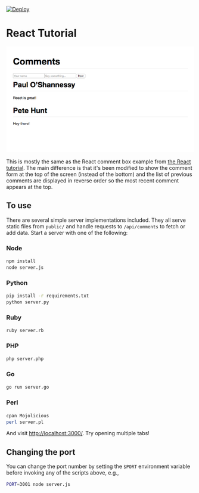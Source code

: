 [![Deploy](https://www.herokucdn.com/deploy/button.png)](https://heroku.com/deploy)

# React Tutorial

![Screenshot](screenshot.png)

This is mostly the same as the React comment box example from [the React tutorial](http://facebook.github.io/react/docs/tutorial.html). The main difference is that it's been modified to show the comment form at the top of the screen (instead of the bottom) and the list of previous comments are displayed in reverse order so the most recent comment appears at the top.

## To use

There are several simple server implementations included. They all serve static files from `public/` and handle requests to `/api/comments` to fetch or add data. Start a server with one of the following:

### Node

```sh
npm install
node server.js
```

### Python

```sh
pip install -r requirements.txt
python server.py
```

### Ruby
```sh
ruby server.rb
```

### PHP
```sh
php server.php
```

### Go
```sh
go run server.go
```

### Perl

```sh
cpan Mojolicious
perl server.pl
```

And visit <http://localhost:3000/>. Try opening multiple tabs!

## Changing the port

You can change the port number by setting the `$PORT` environment variable before invoking any of the scripts above, e.g.,

```sh
PORT=3001 node server.js
```
